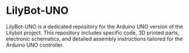 # LilyBot-UNO
LilyBot-UNO is a dedicated repository for the Arduino UNO version of the Lilybot project. This repository includes specific code, 3D printed parts, electronic schematics, and detailed assembly instructions tailored for the Arduino UNO controller.
